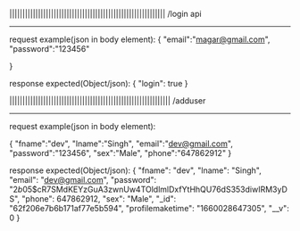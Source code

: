 ||||||||||||||||||||||||||||||||||||||||||||||||||||||||||||
/login api
____________________________________________________________

request example(json in body element):
{
"email":"magar@gmail.com",
"password":"123456"

}

response expected(Object/json):
    {
        "login": true
    }

||||||||||||||||||||||||||||||||||||||||||||||||||||||||||||||
/adduser
______________________________________________________________
request example(json in body element):

{
    "fname":"dev",
    "lname":"Singh",
    "email":"dev@gmail.com",
    "password":"123456",
    "sex":"Male",
    "phone":"647862912"
}


response expected(Object/json):
{
    "fname": "dev",
    "lname": "Singh",
    "email": "dev@gmail.com",
    "password": "$2b$05$cR7SMdKEYzGuA3zwnUw4TOldlmlDxfYtHhQU76dS353diwIRM3yDS",
    "phone": 647862912,
    "sex": "Male",
    "_id": "62f206e7b6b171af77e5b594",
    "profilemaketime": "1660028647305",
    "__v": 0
}
